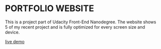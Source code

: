 # PORTFOLIO WEBSITE

This is a project part of Udacity Front-End Nanodegree. The website shows 5 of my recent project and is fully optimized for every screen size and device.

[live demo](https://chilingirov.github.io/portfolio_website/)